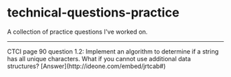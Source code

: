 # technical-questions-practice
A collection of practice questions I've worked on.
<hr>
CTCI page 90 question 1.2:
Implement an algorithm to determine if a string has all unique characters. What if you cannot use additional data structures?
[Answer](http://ideone.com/embed/jrtcab#)
